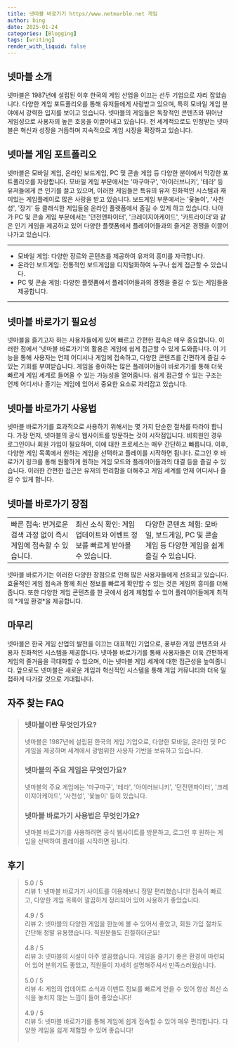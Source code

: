 ```yaml
---
title: 넷마블 바로가기 https//www.netmarble.net 게임
author: bing
date: 2025-01-24
categories: [Blogging]
tags: [writing]
render_with_liquid: false
---
```



<h2 id='넷마블 소개'>넷마블 소개</h2>

<p>넷마블은 1987년에 설립된 이후 한국의 게임 산업을 이끄는 선두 기업으로 자리 잡았습니다. 다양한 게임 포트폴리오를 통해 유저들에게 사랑받고 있으며, 특히 모바일 게임 분야에서 강력한 입지를 보이고 있습니다. 넷마블의 게임들은 독창적인 콘텐츠와 뛰어난 게임성으로 사용자의 높은 호응을 이끌어내고 있습니다. 전 세계적으로도 인정받는 넷마블은 혁신과 성장을 거듭하며 지속적으로 게임 시장을 확장하고 있습니다.</p>

<h2 id='넷마블 게임 포트폴리오'>넷마블 게임 포트폴리오</h2>

<p>넷마블은 모바일 게임, 온라인 보드게임, PC 및 콘솔 게임 등 다양한 분야에서 막강한 포트폴리오를 자랑합니다. 모바일 게임 부문에서는 '마구마구', '아이러브니키', '테라' 등 유저들에게 큰 인기를 끌고 있으며, 이러한 게임들은 특유의 유저 친화적인 시스템과 재미있는 게임플레이로 많은 사랑을 받고 있습니다. 보드게임 부문에서는 '윷놀이', '사천성', '장기' 등 클래식한 게임들을 온라인 플랫폼에서 즐길 수 있게 하고 있습니다. 나아가 PC 및 콘솔 게임 부문에서는 '던전앤파이터', '크레이지아케이드', '카트라이더'와 같은 인기 게임을 제공하고 있어 다양한 플랫폼에서 플레이어들과의 즐거운 경쟁을 이끌어나가고 있습니다.</p>

<hr />

<ul>
    <li>모바일 게임: 다양한 장르와 콘텐츠를 제공하여 유저의 흥미를 자극합니다.</li>
    <li>온라인 보드게임: 전통적인 보드게임을 디지털화하여 누구나 쉽게 접근할 수 있습니다.</li>
    <li>PC 및 콘솔 게임: 다양한 플랫폼에서 플레이어들과의 경쟁을 즐길 수 있는 게임들을 제공합니다.</li>
</ul>

<hr />

<h2 id='넷마블 바로가기 필요성'>넷마블 바로가기 필요성</h2>

<p>넷마블을 즐기고자 하는 사용자들에게 있어 빠르고 간편한 접속은 매우 중요합니다. 이러한 점에서 '넷마블 바로가기'의 활용은 게임에 쉽게 접근할 수 있게 도와줍니다. 이 기능을 통해 사용자는 언제 어디서나 게임에 접속하고, 다양한 콘텐츠를 간편하게 즐길 수 있는 기회를 부여받습니다. 게임을 좋아하는 많은 플레이어들이 바로가기를 통해 더욱 빠르게 게임 세계로 들어올 수 있는 가능성을 열어줍니다. 쉽게 접근할 수 있는 구조는 언제 어디서나 즐기는 게임에 있어서 중요한 요소로 자리잡고 있습니다.</p>

<h2 id='넷마블 바로가기 사용법'>넷마블 바로가기 사용법</h2>

<p>넷마블 바로가기를 효과적으로 사용하기 위해서는 몇 가지 단순한 절차를 따라야 합니다. 가장 먼저, 넷마블의 공식 웹사이트를 방문하는 것이 시작점입니다. 비회원인 경우 로그인이나 회원 가입이 필요하며, 이에 대한 프로세스는 매우 간단하고 빠릅니다. 이후, 다양한 게임 목록에서 원하는 게임을 선택하고 플레이를 시작하면 됩니다. 로그인 후 바로가기 링크를 통해 원활하게 원하는 게임 모드와 플레이어들과의 대결 등을 즐길 수 있습니다. 이러한 간편한 접근은 유저의 편리함을 더해주고 게임 세계를 언제 어디서나 즐길 수 있게 합니다.</p>

<h2 id='넷마블 바로가기 장점'>넷마블 바로가기 장점</h2>

<table>
    <tr>
        <td>빠른 접속: 번거로운 검색 과정 없이 즉시 게임에 접속할 수 있습니다.</td>
        <td>최신 소식 확인: 게임 업데이트와 이벤트 정보를 빠르게 받아볼 수 있습니다.</td>
        <td>다양한 콘텐츠 체험: 모바일, 보드게임, PC 및 콘솔 게임 등 다양한 게임을 쉽게 즐길 수 있습니다.</td>
    </tr>
</table>

<p>넷마블 바로가기는 이러한 다양한 장점으로 인해 많은 사용자들에게 선호되고 있습니다. 효율적인 게임 접속과 함께 최신 정보를 빠르게 확인할 수 있는 것은 게임의 흥미를 더해줍니다. 또한 다양한 게임 콘텐츠를 한 곳에서 쉽게 체험할 수 있어 플레이어들에게 최적의 *게임 환경*을 제공합니다.</p>

<h2 id='마무리'>마무리</h2>

<p>넷마블은 한국 게임 산업의 발전을 이끄는 대표적인 기업으로, 풍부한 게임 콘텐츠와 사용자 친화적인 시스템을 제공합니다. 넷마블 바로가기를 통해 사용자들은 더욱 간편하게 게임의 즐거움을 극대화할 수 있으며, 이는 넷마블 게임 세계에 대한 접근성을 높여줍니다. 앞으로도 넷마블은 새로운 게임과 혁신적인 시스템을 통해 게임 커뮤니티와 더욱 밀접하게 다가갈 것으로 기대됩니다.</p>


<h2 id='자주_찾는_FAQ'>자주 찾는 FAQ</h2>
<div itemscope="" itemtype="https://schema.org/FAQPage"> 
<blockquote> 
<div itemscope="" itemprop="mainEntity" itemtype="https://schema.org/Question"> 
<h3 itemprop="name">넷마블이란 무엇인가요?</h3> 
<div itemscope="" itemprop="acceptedAnswer" itemtype="https://schema.org/Answer"> 
<span itemprop="text"> 
<p>넷마블은 1987년에 설립된 한국의 게임 기업으로, 다양한 모바일, 온라인 및 PC 게임을 제공하며 세계에서 광범위한 사용자 기반을 보유하고 있습니다.</p> 
</span> 
</div> 
</div> 

<div itemscope="" itemprop="mainEntity" itemtype="https://schema.org/Question"> 
<h3 itemprop="name">넷마블의 주요 게임은 무엇인가요?</h3> 
<div itemscope="" itemprop="acceptedAnswer" itemtype="https://schema.org/Answer"> 
<span itemprop="text"> 
<p>넷마블의 주요 게임에는 '마구마구', '테라', '아이러브니키', '던전앤파이터', '크레이지아케이드', '사천성', '윷놀이' 등이 있습니다.</p> 
</span> 
</div> 
</div> 

<div itemscope="" itemprop="mainEntity" itemtype="https://schema.org/Question"> 
<h3 itemprop="name">넷마블 바로가기 사용법은 무엇인가요?</h3> 
<div itemscope="" itemprop="acceptedAnswer" itemtype="https://schema.org/Answer"> 
<span itemprop="text"> 
<p>넷마블 바로가기를 사용하려면 공식 웹사이트를 방문하고, 로그인 후 원하는 게임을 선택하여 플레이를 시작하면 됩니다.</p> 
</span> 
</div> 
</div> 
</blockquote> 
</div>
<h2 id='후기'>후기</h2>
<div itemscope itemtype="https://schema.org/Product">
  <blockquote>
  <div itemprop="review" itemscope itemtype="https://schema.org/Review">
      <div itemprop="reviewRating" itemscope itemtype="https://schema.org/Rating"> <span itemprop="ratingValue">5.0</span> / <span itemprop="bestRating">5</span> </div>
      <span itemprop="reviewBody">리뷰 1: 넷마블 바로가기 사이트를 이용해보니 정말 편리했습니다! 접속이 빠르고, 다양한 게임 목록이 깔끔하게 정리되어 있어 사용하기 좋았습니다.</span>
  </div>
  <br>
  <div itemprop="review" itemscope itemtype="https://schema.org/Review">
      <div itemprop="reviewRating" itemscope itemtype="https://schema.org/Rating"> <span itemprop="ratingValue">4.9</span> / <span itemprop="bestRating">5</span> </div>
      <span itemprop="reviewBody">리뷰 2: 넷마블의 다양한 게임을 한눈에 볼 수 있어서 좋았고, 회원 가입 절차도 간단해 정말 유용했습니다. 직원분들도 친절하더군요!</span>
  </div>
  <br>
  <div itemprop="review" itemscope itemtype="https://schema.org/Review">
      <div itemprop="reviewRating" itemscope itemtype="https://schema.org/Rating"> <span itemprop="ratingValue">4.8</span> / <span itemprop="bestRating">5</span> </div>
      <span itemprop="reviewBody">리뷰 3: 넷마블의 시설이 아주 깔끔했습니다. 게임을 즐기기 좋은 환경이 마련되어 있어 분위기도 좋았고, 직원들이 자세히 설명해주셔서 만족스러웠습니다.</span>
  </div>
  <br>
  <div itemprop="review" itemscope itemtype="https://schema.org/Review">
      <div itemprop="reviewRating" itemscope itemtype="https://schema.org/Rating"> <span itemprop="ratingValue">5.0</span> / <span itemprop="bestRating">5</span> </div>
      <span itemprop="reviewBody">리뷰 4: 게임의 업데이트 소식과 이벤트 정보를 빠르게 얻을 수 있어 항상 최신 소식을 놓치지 않는 느낌이 들어 좋았습니다!</span>
  </div>
  <br>
  <div itemprop="review" itemscope itemtype="https://schema.org/Review">
      <div itemprop="reviewRating" itemscope itemtype="https://schema.org/Rating"> <span itemprop="ratingValue">4.9</span> / <span itemprop="bestRating">5</span> </div>
      <span itemprop="reviewBody">리뷰 5: 넷마블 바로가기를 통해 게임에 쉽게 접속할 수 있어 매우 편리합니다. 다양한 게임을 쉽게 체험할 수 있어 좋습니다!</span>
  </div>
  <br>
  </blockquote>
</div>
